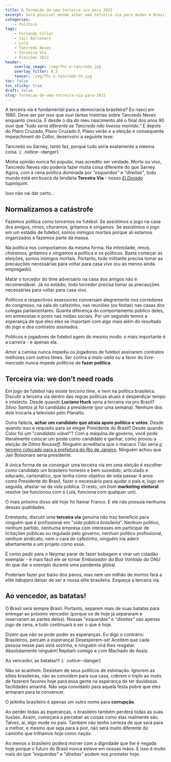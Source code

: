 ```yaml
---
title: A formação de uma terceira via para 2022
excerpt: Será possível mesmo achar uma terceira via para mudar o Brasil para a melhor?
categories:
    - Política
tags:
    - Fernando Collor
    - Jair Bolsonaro
    - Lula
    - Tancredo Neves
    - Terceira Via
    - Eleições 2022
header:
    overlay_image: /img/fhc-e-tancredo.jpg
    overlay_filter: 0.5
    teaser: /img/fhc-e-tancredo-th.jpg
toc: false
toc_sticky: true
draft: false
slug: formacao-de-uma-terceira-via-para-2022
---
```


A terceira via é fundamental para a democracia brasileira? Eu nasci em 1980. Deve ser por isso que ouvi tantas histórias sobre Tancredo Neves enquanto crescia. E desde o dia do meu nascimento até o final dos anos 90 ouvi que *"tudo seria diferente se Tancredo não tivesse morrido."* E depois do Plano Cruzado, Plano Cruzado II, Plano verão e a eleição e consequente impeachment do Collor, desenvolvi a seguinte tese:

Tancredo ou Sarney, tanto faz, porque tudo seria exatamente a mesma coisa.
{: .notice--danger}

Minha opinião nunca foi popular, mas acredito ser verdade. Morto ou vivo, Tancredo Neves não poderia fazer muita coisa diferente do que Sarney. Agora, com a cena política dominada por *"esquerdas"* e *"direitas"*, todo mundo está em busca da lendária **Terceira Via** - nosso *[El Dorado](https://pt.wikipedia.org/wiki/Eldorado)* tupiniquim.

Isso não vai dar certo...

## Normalizamos a catástrofe

Fazemos política como torcemos no futebol. Se assistimos o jogo na casa dos amigos, rimos, choramos, gritamos e xingamos. Se assistimos o jogo em um estádio de futebol, somos inimigos mortais porque ali estamos organizados e fazemos parte da massa. 

Na política nos comportamos da mesma forma. Na intimidade, *rimos, choramos, gritamos e xingamos* a política e os políticos. Basta começar as eleições, somos inimigos mortais. Portanto, todo militante precisa tomar as precauções necessárias para voltar para casa vivo (ou ao menos ainda empregado).

Matar o torcedor do time adversário na casa dos amigos não é recomendável. Já no estádio, todo torcedor precisa tomar as precauções necessárias para voltar para casa vivo.

Políticos e respectivos assessores conversam alegremente nos corredores do congresso, na sala do cafezinho, nas reuniões (ou festas) nas casas dos colegas parlamentares. Quanta diferença do comportamento público deles, em entrevistas e posts nas mídias sociais. Por um segundo temos a esperança de que eles eles se importam com algo mais além do resultado do jogo e dos contratos assinados. 

Políticos e jogadores de futebol agem do mesmo modo: o mais importante é a carreira - e apenas ela.

Amor a camisa nunca impediu os jogadores de futebol assinarem contratos melhores com outros times. Ser contra a *mais-valia* ou a favor do *livre-mercado* nunca impede políticos de **fazer política**. 

## Terceira via: we don't need roads

Em jogo de futebol não existe *terceiro time*, e nem na política brasileira. Discutir a terceira via dentro das regras políticas atuais é desperdiçar tempo e intelecto. Desde quando **Luciano Huck** seria a terceira via pro Brasil? *Silvio Santos* já foi candidato a presidente (por uma semana). Nenhum dos dois trocaria a televisão pelo Planalto. 

Outra falácia, **achar um candidato que atraia apoio político e votos**. Desde quando isso é requisito para se eleger Presidente do Brasil? Desde quando Color foi um "*candidato viável*"? Com a máquina de governo, você pode literalmente colocar um poste como candidato e ganhar, como provou a eleição de *Dilma Rousseff*. Ninguém acreditaria que o macaco Tião seria [o terceiro colocado para a prefeitura do Rio de Janeiro](https://www.youtube.com/watch?v=88wxPsAkSrw). Ninguém achou que Jair Bolsonaro seria presidente.

A única forma de se conseguir uma terceira via em uma eleição é escolher como candidato um brasileiro honesto e bem sucedido, articulado e educado, carismático, que tenha como objetivo de vida passar 4 anos como Presidente do Brasil, fazer o necessário para ajudar o país e, logo em seguida, afastar-se da vida pública. O resto, um bom **marketing eleitoral** resolve (se funcionou com o Lula, funciona com qualquer um).

O mais próximo disso até hoje foi Itamar Franco. E ele não possuía nenhuma dessas qualidades.

Entretanto, discutir uma **terceira via** genuína não traz benefício para ninguém que é profissional em "*vida pública brasileira*". Nenhum político, nenhum partido, nenhuma empresa com interesses em participar de licitações públicas ou regulada pelo governo, nenhum político profissional, nenhum sindicato, nem o cara do cafezinho, ninguém iria aderir abertamente a um projeto como esse. 

É como pedir para o Neymar parar de fazer bobagem e virar um cidadão exemplar - é mais fácil ele se tornar *Embaixador da Boa Vontade da ONU* do que dar o exemplo durante uma pandemia global.

Poderiam fazer por baixo dos panos, mas nem um milhão de mortos fará a *elite tabajara* deixar de ser a nossa elite brasileira. Esqueça a terceira via.

## Ao vencedor, as batatas!

O Brasil será sempre Brasil. Portanto, separem mais de suas batatas para entregar ao próximo vencedor (porque os de hoje já separaram e reservaram as partes deles). Nossas *"esquerdas"* e *"direitas"* são apenas jogo de cena, e tudo continuará a ser o que é hoje. 

Dizem que não se pode poder as esperanças. Eu digo o contrário: Brasileiros, percam a esperança! Desesperem-se! Aceitem que cada pessoa nesse país está sozinha, e ninguém virá lhes resgatar. Absolutamente ninguém! Repitam comigo e com Machado de Assis:

Ao vencedor, as batatas!!!
{: .notice--danger}

Não se acanhem. Desistam de seus políticos de estimação. Ignorem as elites brasileiras, não as convidem para sua casa, cobrem o triplo ao invés de fazerem favores hoje para essa gente na esperança de ter duvidosas facilidades amanhã. Não seja convidado para aquela festa pobre que eles armaram para te convencer.

O jeitinho brasileiro é apenas um outro nome para **corrupção**.

Ao perder todas as esperanças, o brasileiro também perderá todas as suas ilusões. Assim, começará a perceber as coisas como elas realmente são. Talvez, ai, algo mude no país. Também não tenho certeza de que será para a melhor, e mesmo que seja para a pior, não será muito diferente do caminho que trilhamos hoje como nação.

Ao menos o brasileiro poderá morrer com a dignidade que lhe é negada hoje porque o futuro do Brasil nunca esteve em nossas mãos. E isso é muito mais do que *"esquerdas"* e *"direitas"* podem nos prometer hoje.
